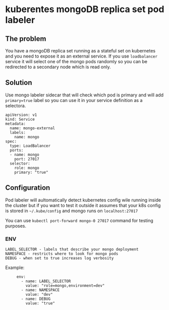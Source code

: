 # kuberentes mongoDB replica set pod labeler

## The problem

You have a mongoDB replica set running as a stateful set on kubernetes and you need to expose it as an external service. If you use `loadbalancer` service it will select one of the mongo pods randomly so you can be redirected to a secondary node which is read only.

## Solution

Use mongo labeler sidecar that will check which pod is primary and will add `primary=true` label so you can use it in your service definition as a selectora.
```
apiVersion: v1
kind: Service
metadata:
  name: mongo-external
  labels:
    name: mongo
spec:
  type: LoadBalancer
  ports:
  - name: mongo
    port: 27017
  selector:
    role: mongo
    primary: "true"
```

## Configuration

Pod labeler will aultomatically detect kubernetes config wile running inside the cluster but if you want to test it outside it assumes that your k8s config is stored in `~/.kube/config` and mongo runs on `localhost:27017`

You can use `kubectl port-forward mongo-0 27017` command for testing purposes.

### ENV

```
LABEL_SELECTOR - labels that describe your mongo deployment
NAMESPACE - restricts where to look for mongo pods
DEBUG - when set to true increases log verbosity
```

Example:
```
     env:
       - name: LABEL_SELECTOR
         value: "role=mongo,environment=dev"
       - name: NAMESPACE
         value: "dev"
       - name: DEBUG
         value: "true"
```
